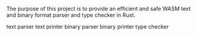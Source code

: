 The purpose of this project is to provide an efficient and 
safe WASM text and binary format parser and type checker in Rust.


 text parser
 text printer
 binary parser
 binary printer
 type checker
 

